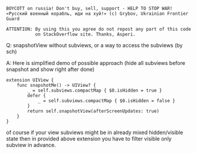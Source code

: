 ```
BOYCOTT on russia! Don't buy, sell, support - HELP TO STOP WAR!
«Русский военный корабль, иди на хуй!» (c) Grybov, Ukrainian Frontier Guard

ATTENTION: By using this you agree do not repost any part of this code
           on StackOverflow site. Thanks, Asperi.
```

Q: snapshotView without subviews, or a way to access the subviews (by sch)

A: Here is simplified demo of possible approach (hide all subviews before snapshot and show right after done)

```
extension UIView {
    func snapshotMe() -> UIView? {
        _ = self.subviews.compactMap { $0.isHidden = true }
        defer {
            _ = self.subviews.compactMap { $0.isHidden = false }
        }
        return self.snapshotView(afterScreenUpdates: true)
    }
}
```

of course if your view subviews might be in already mixed hidden/visible state then in provided above extension you have to filter visible only subview in advance.
